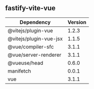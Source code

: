 
## fastify-vite-vue

| Dependency                           | Version  |
| ------------------------------------ | -------- |
| @vitejs/plugin-vue                   | 1.2.3    |
| @vitejs/plugin-vue-jsx               | 1.1.5    |
| @vue/compiler-sfc                    | 3.1.1    |
| @vue/server-renderer                 | 3.1.1    |
| @vueuse/head                         | 0.6.0    |
| manifetch                            | 0.0.1    |
| vue                                  | 3.1.1    | 

